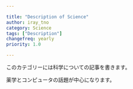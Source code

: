 ```yaml
---

title: "Description of Science"
author: iray_tno
category: Science
tags: ["Description"]
changefreq: yearly
priority: 1.0

---
```


このカテゴリーには科学についての記事を書きます。

薬学とコンピュータの話題が中心になります。
